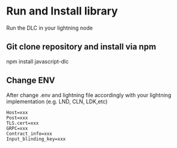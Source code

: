 # Run and Install library

Run the DLC in your lightning node

## Git clone repository and install via npm

npm install javascript-dlc

## Change ENV 

After change .env and lightning file accordingly with your lightning implementation (e.g. LND, CLN, LDK,etc)
```
Host=xxx
Post=xxx
TLS.cert=xxx
GRPC=xxx
Contract_info=xxx
Input_blinding_key=xxx
